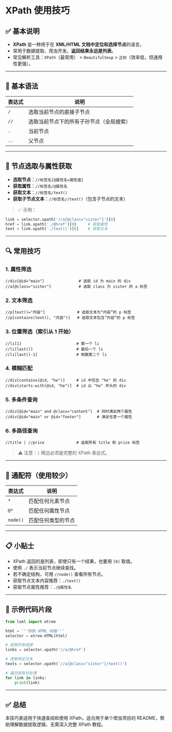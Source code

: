 # XPath 使用技巧

## ✅ 基本说明

- **XPath** 是一种用于在 **XML/HTML 文档中定位和选择节点**的语言。
- 常用于数据提取、爬虫开发，**返回结果永远是列表**。
- 常见解析工具：`XPath`（最常用） > `BeautifulSoup` > `正则`（效率低，但通用性更强）。

---

## 📌 基本语法

| 表达式 | 说明 |
|--------|------|
| `/` | 选取当前节点的直接子节点 |
| `//` | 选取当前节点下的所有子孙节点（全局搜索） |
| `.` | 当前节点 |
| `..` | 父节点 |

---

## 🧩 节点选取与属性获取

- **选取节点**：`//标签名[@属性名=属性值]`
- **获取属性**：`//标签名/@属性名`
- **获取文本**：`//标签名/text()`
- **获取子节点文本**：`//标签名//text()`（包含子节点的文本）

> ✅ 示例：
```python
link = selector.xpath('//a[@class="sister"]')[0]
href = link.xpath('./@href')[0]     # 获取属性
text = link.xpath('./text()')[0]    # 获取文本
```

---

## 🔍 常用技巧

### 1. 属性筛选
```xpath
//div[@id="main"]               # 选取 id 为 main 的 div
//a[@class="sister"]            # 选取 class 为 sister 的 a 标签
```

### 2. 文本筛选
```xpath
//p[text()="内容"]              # 选取文本为“内容”的 p 标签
//p[contains(text(), "内容")]   # 选取文本包含“内容”的 p 标签
```

### 3. 位置筛选（索引从 1 开始）
```xpath
//li[1]                        # 第一个 li
//li[last()]                   # 最后一个 li
//li[last()-1]                 # 倒数第二个 li
```

### 4. 模糊匹配
```xpath
//div[contains(@id, "he")]     # id 中包含 "he" 的 div
//div[starts-with(@id, "he")]  # id 以 "he" 开头的 div
```

### 5. 多条件查询
```xpath
//div[@id="main" and @class="content"]  # 同时满足两个属性
//div[@id="main" or @id="footer"]       # 满足任意一个属性
```

### 6. 多路径查询
```xpath
//title | //price              # 选取所有 title 和 price 标签
```

> ⚠️ 注意：`|` 两边必须是完整的 XPath 表达式。

---

## 📁 通配符（使用较少）

| 表达式 | 说明 |
|--------|------|
| `*` | 匹配任何元素节点 |
| `@*` | 匹配任何属性节点 |
| `node()` | 匹配任何类型的节点 |

---

## 📋 小贴士

- XPath 返回的是列表，即使只有一个结果，也要用 `[0]` 取值。
- 使用 `./` 表示当前节点继续查找。
- 若不确定结构，可用 `//node()` 查看所有节点。
- 获取节点文本内容推荐：`./text()`
- 获取节点属性推荐：`./@属性名`

---

## 🧪 示例代码片段

```python
from lxml import etree

html = '''你的 HTML 内容'''
selector = etree.HTML(html)

# 提取所有链接
links = selector.xpath('//a/@href')

# 提取特定文本
texts = selector.xpath('//a[@class="sister"]/text()')

# 遍历提取并处理
for link in links:
    print(link)
```

---

## ✅ 总结

本技巧表适用于快速查阅和使用 XPath，适合用于单个爬虫项目的 README，帮助理解数据提取逻辑，无需深入完整 XPath 教程。